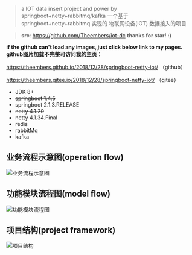 > a IOT data insert project and power by springboot+netty+rabbitmq/kafka
> 一个基于 springboot+netty+rabbitmq 实现的 物联网设备(IOT) 数据接入的项目

> **src**: https://github.com/Theembers/iot-dc
> **thanks for star! :)**

**if the github can't load any images, just click below link to my pages.**
**github图片加载不完整可访问我的主页：**

https://theembers.github.io/2018/12/28/springboot-netty-iot/ （github）

https://theembers.gitee.io/2018/12/28/springboot-netty-iot/ （gitee）


- JDK 8+
- ~~springboot 1.4.5~~
- springboot 2.1.3.RELEASE
- ~~netty 4.1.29~~
- netty 4.1.34.Final
- redis
- rabbitMq
- kafka


## 业务流程示意图(operation flow)

![业务流程示意图](https://image-1257148187.cos.ap-chengdu.myqcloud.com/picgo_img/20181227172837.png)

## 功能模块流程图(model flow)

![功能模块流程图](https://image-1257148187.cos.ap-chengdu.myqcloud.com/picgo_img/20181228110801.png)

## 项目结构(project framework)

![项目结构](https://image-1257148187.cos.ap-chengdu.myqcloud.com/picgo_img/20190109103922.png)
